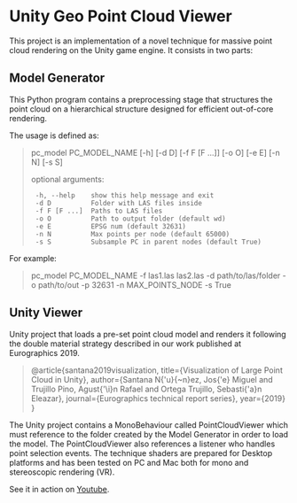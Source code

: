 # Unity Geo Point Cloud Viewer

This project is an implementation of a novel technique for massive point cloud rendering on the Unity game engine. 
It consists in two parts:

## Model Generator

This Python program contains a preprocessing stage that structures the point cloud on a hierarchical structure designed for efficient out-of-core rendering.

The usage is defined as:

> pc_model PC_MODEL_NAME [-h] [-d D] [-f F [F ...]] [-o O] [-e E] [-n N]
> [-s S]
> 
> optional arguments:
> 
>      -h, --help    show this help message and exit 
>      -d D          Folder with LAS files inside
>      -f F [F ...]  Paths to LAS files
>      -o O          Path to output folder (default wd)
>      -e E          EPSG num (default 32631)
>      -n N          Max points per node (default 65000)
>      -s S          Subsample PC in parent nodes (default True)
  
  
For example:

> pc_model PC_MODEL_NAME -f las1.las las2.las -d path/to/las/folder -o path/to/out -p 32631 -n MAX_POINTS_NODE -s True 

## Unity Viewer

Unity project that loads a pre-set point cloud model and renders it following the double material strategy described in our work published at Eurographics 2019.


> @article{santana2019visualization,
  title={Visualization of Large Point Cloud in Unity},
  author={Santana N{\'u}{\~n}ez, Jos{\'e} Miguel and Trujillo Pino, Agust{\'\i}n Rafael and Ortega Trujillo, Sebasti{\'a}n Eleazar},
  journal={Eurographics technical report series},
  year={2019}
}

The Unity project contains a MonoBehaviour called PointCloudViewer which must reference to the folder created by the Model Generator in order to load the model. The PointCloudViewer also references a listener who handles point selection events. The technique shaders are prepared for Desktop platforms and has been tested on PC and Mac both for mono and stereoscopic rendering (VR). 

See it in action on [Youtube](https://www.youtube.com/watch?v=M-L_zB4L3k0).
